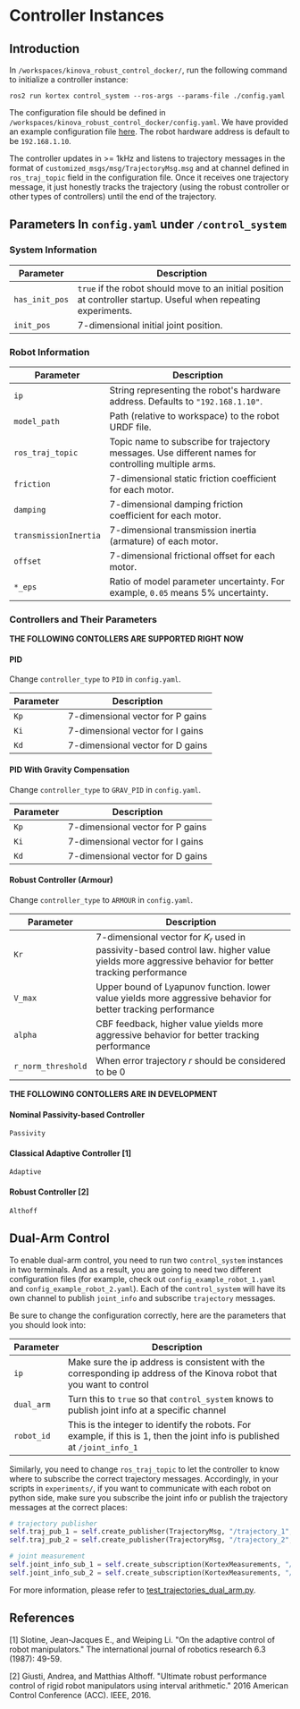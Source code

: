 # Controller Instances

## Introduction
In `/workspaces/kinova_robust_control_docker/`, run the following command to initialize a controller instance:
```shell
ros2 run kortex control_system --ros-args --params-file ./config.yaml
```

The configuration file should be defined in `/workspaces/kinova_robust_control_docker/config.yaml`. 
We have provided an example configuration file [here](../config_example.yaml).
The robot hardware address is default to be `192.168.1.10`.

The controller updates in >= 1kHz and listens to trajectory messages in the format of `customized_msgs/msg/TrajectoryMsg.msg` and at channel defined in `ros_traj_topic` field in the configuration file.
Once it receives one trajectory message, it just honestly tracks the trajectory (using the robust controller or other types of controllers) until the end of the trajectory.

## Parameters In `config.yaml` under `/control_system`

### System Information

| Parameter     | Description                                                                 |
|---------------|-----------------------------------------------------------------------------|
| `has_init_pos` | `true` if the robot should move to an initial position at controller startup. Useful when repeating experiments. |
| `init_pos`     | 7-dimensional initial joint position.                                       |

### Robot Information

| Parameter            | Description                                                                                  |
|----------------------|----------------------------------------------------------------------------------------------|
| `ip`                 | String representing the robot's hardware address. Defaults to `"192.168.1.10"`.             |
| `model_path`         | Path (relative to workspace) to the robot URDF file.                                         |
| `ros_traj_topic`     | Topic name to subscribe for trajectory messages. Use different names for controlling multiple arms. |
| `friction`           | 7-dimensional static friction coefficient for each motor.                                    |
| `damping`            | 7-dimensional damping friction coefficient for each motor.                                   |
| `transmissionInertia` | 7-dimensional transmission inertia (armature) of each motor.                                |
| `offset`             | 7-dimensional frictional offset for each motor.                                              |
| `*_eps`              | Ratio of model parameter uncertainty. For example, `0.05` means 5% uncertainty.              |


### Controllers and Their Parameters

**THE FOLLOWING CONTOLLERS ARE SUPPORTED RIGHT NOW**

#### PID
Change `controller_type` to `PID` in `config.yaml`.

| Parameter | Description |
|-----------|-------------|
| `Kp` | 7-dimensional vector for P gains |
| `Ki` | 7-dimensional vector for I gains |
| `Kd` | 7-dimensional vector for D gains |

#### PID With Gravity Compensation
Change `controller_type` to `GRAV_PID` in `config.yaml`.

| Parameter | Description |
|-----------|-------------|
| `Kp` | 7-dimensional vector for P gains |
| `Ki` | 7-dimensional vector for I gains |
| `Kd` | 7-dimensional vector for D gains |

#### Robust Controller (Armour)
Change `controller_type` to `ARMOUR` in `config.yaml`.

| Parameter | Description |
|-----------|-------------|
| `Kr` | 7-dimensional vector for $K_r$ used in passivity-based control law. higher value yields more aggressive behavior for better tracking performance |
| `V_max` | Upper bound of Lyapunov function. lower value yields more aggressive behavior for better tracking performance |
| `alpha` | CBF feedback, higher value yields more aggressive behavior for better tracking performance |
| `r_norm_threshold` | When error trajectory $r$ should be considered to be 0 |

**THE FOLLOWING CONTOLLERS ARE IN DEVELOPMENT**

#### Nominal Passivity-based Controller
`Passivity`

#### Classical Adaptive Controller [1]
`Adaptive`

#### Robust Controller [2]
`Althoff`

## Dual-Arm Control

To enable dual-arm control, you need to run two `control_system` instances in two terminals.
And as a result, you are going to need two different configuration files (for example, check out `config_example_robot_1.yaml` and `config_example_robot_2.yaml`).
Each of the `control_system` will have its own channel to publish `joint_info` and subscribe `trajectory` messages.

Be sure to change the configuration correctly, here are the parameters that you should look into:

| Parameter | Description |
|-----------|-------------|
| `ip` | Make sure the ip address is consistent with the corresponding ip address of the Kinova robot that you want to control |
| `dual_arm` | Turn this to `true` so that `control_system` knows to publish joint info at a specific channel |
| `robot_id` | This is the integer to identify the robots. For example, if this is 1, then the joint info is published at `/joint_info_1` |

 Similarly, you need to change `ros_traj_topic` to let the controller to know where to subscribe the correct trajectory messages.
 Accordingly, in your scripts in `experiments/`, if you want to communicate with each robot on python side, make sure you subscribe the joint info or publish the trajectory messages at the correct places:

 ```python
# trajectory publisher
self.traj_pub_1 = self.create_publisher(TrajectoryMsg, "/trajectory_1", 10) # be consistent with `ros_traj_topic` in the corresponding configuration file
self.traj_pub_2 = self.create_publisher(TrajectoryMsg, "/trajectory_2", 10) # be consistent with `ros_traj_topic` in the corresponding configuration file

# joint measurement
self.joint_info_sub_1 = self.create_subscription(KortexMeasurements, "/joint_info_1", self._joint_info_1_callback, 10) # be consistent with `robot_id` in the corresponding configuration file
self.joint_info_sub_2 = self.create_subscription(KortexMeasurements, "/joint_info_2", self._joint_info_2_callback, 10) # be consistent with `robot_id` in the corresponding configuration file
 ```

 For more information, please refer to [test_trajectories_dual_arm.py](../experiments/scripts/test_trajectories_dual_arm.py).

 ## References

 [1] Slotine, Jean-Jacques E., and Weiping Li. "On the adaptive control of robot manipulators." The international journal of robotics research 6.3 (1987): 49-59.

 [2] Giusti, Andrea, and Matthias Althoff. "Ultimate robust performance control of rigid robot manipulators using interval arithmetic." 2016 American Control Conference (ACC). IEEE, 2016.